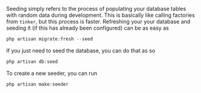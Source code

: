 Seeding simply refers to the process of populating your database tables with random data during development. This is basically like calling factories from `tinker`, but this process is faster. Refreshing your your database and seeding it (if this has already been configured) can be as easy as
```php
php artisan migrate:fresh --seed
```
If you just need to seed the database, you can do that as so
```php
php artisan db:seed
```
To create a new seeder, you can run 
```php
php artisan make:seeder
```
